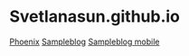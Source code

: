 # Svetlanasun.github.io

[Phoenix](https://svetlanasun.github.io/site/)
[Sampleblog](https://svetlanasun.github.io/sampleblog/)
[Sampleblog mobile](https://svetlanasun.github.io/sampleblog_mobile/)
